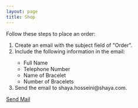 ```yaml
---
layout: page
title: Shop
---
```

Follow these steps to place an order:
<ol>
  <li>Create an email with the subject field of "Order".</li>
  <li>Include the following information in the email:</li>
  <ul>
    <li>Full Name</li>
    <li>Telephone Number</li>
    <li>Name of Bracelet</li>
    <li>Number of Bracelets</li>
  </ul>
  <li>Send the email to shaya.hosseini@shaya.com.</li>
</ol>

<a href="mailto:nazgol.agah@gmail.com?Subject=Hello%20again" target="_top">Send Mail</a>
